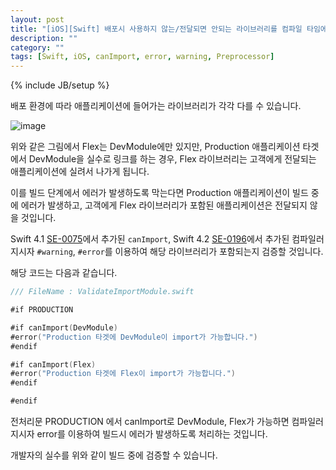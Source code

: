 ```yaml
---
layout: post
title: "[iOS][Swift] 배포시 사용하지 않는/전달되면 안되는 라이브러리를 컴파일 타임에 검증하기 - canImport, 전처리기, 컴파일러 지시자 활용"
description: ""
category: ""
tags: [Swift, iOS, canImport, error, warning, Preprocessor]
---
```

{% include JB/setup %}

배포 환경에 따라 애플리케이션에 들어가는 라이브러리가 각각 다를 수 있습니다. 

![image]({{site.production_url}}/image/2020/05/12.png)

위와 같은 그림에서 Flex는 DevModule에만 있지만, Production 애플리케이션 타겟에서 DevModule을 실수로 링크를 하는 경우, Flex 라이브러리는 고객에게 전달되는 애플리케이션에 실려서 나가게 됩니다.

이를 빌드 단계에서 에러가 발생하도록 막는다면 Production 애플리케이션이 빌드 중에 에러가 발생하고, 고객에게 Flex 라이브러리가 포함된 애플리케이션은 전달되지 않을 것입니다.

Swift 4.1 [SE-0075](https://github.com/apple/swift-evolution/blob/master/proposals/0075-import-test.md)에서 추가된 `canImport`, Swift 4.2 [SE-0196](https://github.com/apple/swift-evolution/blob/master/proposals/0196-diagnostic-directives.md)에서 추가된 컴파일러 지시자 `#warning`, `#error`를 이용하여 해당 라이브러리가 포함되는지 검증할 것입니다.

해당 코드는 다음과 같습니다.

```swift
/// FileName : ValidateImportModule.swift

#if PRODUCTION

#if canImport(DevModule)
#error("Production 타겟에 DevModule이 import가 가능합니다.")
#endif

#if canImport(Flex)
#error("Production 타겟에 Flex이 import가 가능합니다.")
#endif

#endif
```

전처리문 PRODUCTION 에서 canImport로 DevModule, Flex가 가능하면 컴파일러 지시자 error를 이용하여 빌드시 에러가 발생하도록 처리하는 것입니다.

개발자의 실수를 위와 같이 빌드 중에 검증할 수 있습니다.